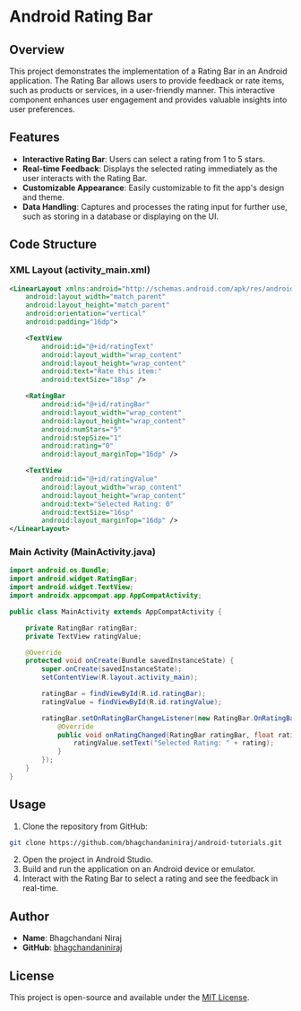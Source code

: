 # Android Rating Bar

## Overview

This project demonstrates the implementation of a Rating Bar in an Android application. The Rating Bar allows users to provide feedback or rate items, such as products or services, in a user-friendly manner. This interactive component enhances user engagement and provides valuable insights into user preferences.

## Features

- **Interactive Rating Bar**: Users can select a rating from 1 to 5 stars.
- **Real-time Feedback**: Displays the selected rating immediately as the user interacts with the Rating Bar.
- **Customizable Appearance**: Easily customizable to fit the app's design and theme.
- **Data Handling**: Captures and processes the rating input for further use, such as storing in a database or displaying on the UI.

## Code Structure

### XML Layout (activity_main.xml)

```xml
<LinearLayout xmlns:android="http://schemas.android.com/apk/res/android"
    android:layout_width="match_parent"
    android:layout_height="match_parent"
    android:orientation="vertical"
    android:padding="16dp">

    <TextView
        android:id="@+id/ratingText"
        android:layout_width="wrap_content"
        android:layout_height="wrap_content"
        android:text="Rate this item:"
        android:textSize="18sp" />

    <RatingBar
        android:id="@+id/ratingBar"
        android:layout_width="wrap_content"
        android:layout_height="wrap_content"
        android:numStars="5"
        android:stepSize="1"
        android:rating="0"
        android:layout_marginTop="16dp" />

    <TextView
        android:id="@+id/ratingValue"
        android:layout_width="wrap_content"
        android:layout_height="wrap_content"
        android:text="Selected Rating: 0"
        android:textSize="16sp"
        android:layout_marginTop="16dp" />
</LinearLayout>
```

### Main Activity (MainActivity.java)

```java
import android.os.Bundle;
import android.widget.RatingBar;
import android.widget.TextView;
import androidx.appcompat.app.AppCompatActivity;

public class MainActivity extends AppCompatActivity {

    private RatingBar ratingBar;
    private TextView ratingValue;

    @Override
    protected void onCreate(Bundle savedInstanceState) {
        super.onCreate(savedInstanceState);
        setContentView(R.layout.activity_main);

        ratingBar = findViewById(R.id.ratingBar);
        ratingValue = findViewById(R.id.ratingValue);

        ratingBar.setOnRatingBarChangeListener(new RatingBar.OnRatingBarChangeListener() {
            @Override
            public void onRatingChanged(RatingBar ratingBar, float rating, boolean fromUser ) {
                ratingValue.setText("Selected Rating: " + rating);
            }
        });
    }
}
```

## Usage

1. Clone the repository from GitHub:

```bash
git clone https://github.com/bhagchandaniniraj/android-tutorials.git
```

2. Open the project in Android Studio.
3. Build and run the application on an Android device or emulator.
4. Interact with the Rating Bar to select a rating and see the feedback in real-time.

## Author

- **Name**: Bhagchandani Niraj
- **GitHub**: [bhagchandaniniraj](https://github.com/bhagchandaniniraj/android-tutorials.git)

## License

This project is open-source and available under the [MIT License](LICENSE).
